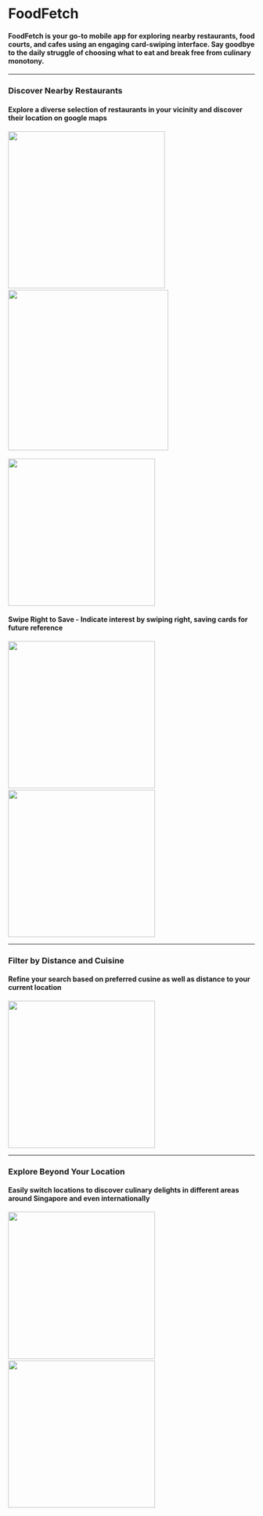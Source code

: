 # FoodFetch

#### FoodFetch is your go-to mobile app for exploring nearby restaurants, food courts, and cafes using an engaging card-swiping interface. Say goodbye to the daily struggle of choosing what to eat and break free from culinary monotony.

***

### Discover Nearby Restaurants
#### Explore a diverse selection of restaurants in your vicinity and discover their location on google maps 

<p align="left">
  <img src="Images/First Look.png" width="320">
&nbsp; &nbsp; &nbsp; &nbsp;
  <img src="Images/Card Swiping.png" width="327">   
&nbsp; &nbsp; &nbsp; &nbsp;
</p>  
<img src="Images/Restaurants location from google maps.png" width="300">   

#### Swipe Right to Save - Indicate interest by swiping right, saving cards for future reference
<p align="left">
  <img src="Images/MatchPage1.png" width="300">
&nbsp; &nbsp; &nbsp; &nbsp;
  <img src="Images/MatchPage2.png" width="300">       
</p>

***

### Filter by Distance and Cuisine
#### Refine your search based on preferred cusine as well as distance to your current location


<img src="Images/FilterScreen.png" width="300">

***

### Explore Beyond Your Location
#### Easily switch locations to discover culinary delights in different areas around Singapore and even internationally

<p align="left">
  <img src="Images/ExploreLocation1.png" width="300">
&nbsp; &nbsp; &nbsp; &nbsp;
  <img src="Images/ExploreLocation2.png" width="300">       
</p>


